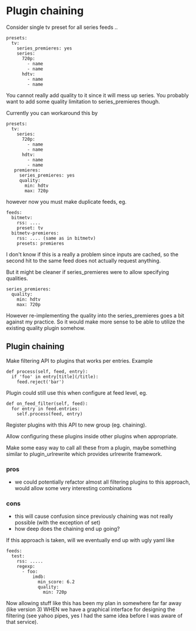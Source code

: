 # Plugin chaining

Consider single tv preset for all series feeds ..

```
presets:
  tv:
    series_premieres: yes
    series:
      720p:
        - name
        - name
      hdtv:
        - name
        - name
```

You cannot really add quality to it since it will mess up series. You probably want to add some quality limitation to series_premieres though.

Currently you can workaround this by

```
presets:
  tv:
    series:
      720p:
        - name
        - name
      hdtv:
        - name
        - name
   premieres:
     series_premieres: yes
     quality: 
       min: hdtv
       max: 720p

```

however now you must make duplicate feeds, eg.

```
feeds:
  bitmetv:
    rss: ....
    preset: tv
  bitmetv-premieres:
    rss: .... (same as in bitmetv)
    presets: premieres
```

I don't know if this is a really a problem since inputs are cached, so the second hit to the same feed does not actually request anything.

But it might be cleaner if series_premieres were to allow specifying qualities.

```
series_premieres:
  quality:
    min: hdtv
    max: 720p
```

However re-implementing the quality into the series_premieres goes a bit against my practice. So it would make more sense to be able to utilize the existing quality plugin somehow.

## Plugin chaining

Make filtering API to plugins that works per entries. Example

```
def process(self, feed, entry):
  if 'foo' in entry[title](/title):
    feed.reject('bar')
```

Plugin could still use this when configure at feed level, eg.

```
def on_feed_filter(self, feed):
  for entry in feed.entries:
    self.process(feed, entry)
```

Register plugins with this API to new group (eg. chaining).

Allow configuring these plugins inside other plugins when appropriate.

Make some easy way to call all these from a plugin, maybe something similar to plugin_urlrewrite which provides urlrewrite framework.

### pros

 * we could potentially refactor almost all filtering plugins to this approach, would allow some very interesting combinations

### cons

 * this will cause confusion since previously chaining was not really possible (with the exception of set)
 * how deep does the chaining end up going? 


If this approach is taken, will we eventually end up with ugly yaml like

```
feeds:
  test:
    rss: .....
    regexp:
      - foo:
          imdb:
            min_score: 6.2
            quality:
              min: 720p
```

Now allowing stuff like this has been my plan in somewhere far far away (like version 3) WHEN we have a graphical interface for designing the filtering (see yahoo pipes, yes I had the same idea before I was aware of that service).